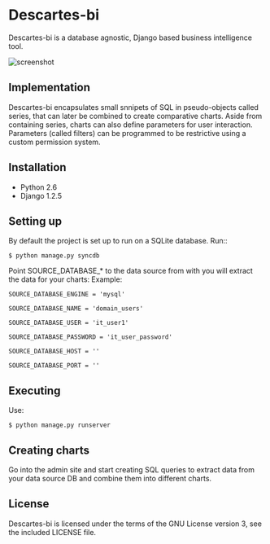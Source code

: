 Descartes-bi	
=============

Descartes-bi is a database agnostic, Django based business intelligence tool.

![screenshot](http://img339.imageshack.us/img339/3116/newfullscreenshot2.png)

Implementation
--------------

Descartes-bi encapsulates small snnipets of SQL in pseudo-objects called series, that can later be combined to create comparative charts.  Aside from containing series, charts can also define parameters for user interaction.  Parameters (called filters) can be programmed to be restrictive using a custom permission system.


Installation
------------

 * Python 2.6
 * Django 1.2.5


Setting up
----------

By default the project is set up to run on a SQLite database. Run::

    $ python manage.py syncdb

Point SOURCE_DATABASE_* to the data source from with you will extract the data for your charts:
Example:

    SOURCE_DATABASE_ENGINE = 'mysql'

    SOURCE_DATABASE_NAME = 'domain_users'

    SOURCE_DATABASE_USER = 'it_user1'

    SOURCE_DATABASE_PASSWORD = 'it_user_password'

    SOURCE_DATABASE_HOST = ''

    SOURCE_DATABASE_PORT = ''


Executing
---------

Use:

    $ python manage.py runserver



Creating charts
---------------

Go into the admin site and start creating SQL queries to extract data from your data source DB and combine them into different charts.


License
-------
Descartes-bi is licensed under the terms of the GNU License version 3, see the included LICENSE file.
